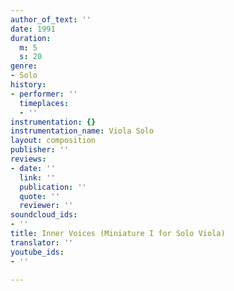 ```yaml
---
author_of_text: ''
date: 1991
duration:
  m: 5
  s: 20
genre:
- Solo
history:
- performer: ''
  timeplaces:
  - ''
instrumentation: {}
instrumentation_name: Viola Solo
layout: composition
publisher: ''
reviews:
- date: ''
  link: ''
  publication: ''
  quote: ''
  reviewer: ''
soundcloud_ids:
- ''
title: Inner Voices (Miniature I for Solo Viola)
translator: ''
youtube_ids:
- ''

---
```

